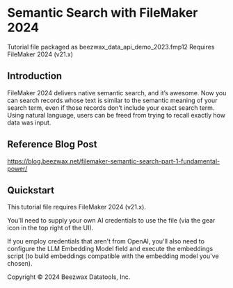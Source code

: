 # Semantic Search with FileMaker 2024
Tutorial file packaged as beezwax_data_api_demo_2023.fmp12
Requires FileMaker 2024 (v21.x)

## Introduction
FileMaker 2024 delivers native semantic search, and it’s awesome. Now you can search records whose text is similar to the semantic meaning of your search term, even if those records don’t include your exact search term. 
Using natural language, users can be freed from trying to recall exactly how data was input.

## Reference Blog Post
https://blog.beezwax.net/filemaker-semantic-search-part-1-fundamental-power/

## Quickstart
This tutorial file requires FileMaker 2024 (v21.x).

You'll need to supply your own AI credentials to use the file (via the gear icon in the top right of the UI).

If you employ credentials that aren't from OpenAI, you'll also need to configure the LLM Embedding Model field and execute the embeddings script (to build embeddings compatible with the embedding model you've chosen).


Copyright © 2024 Beezwax Datatools, Inc.
